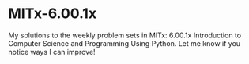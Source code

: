# MITx-6.00.1x
My solutions to the weekly problem sets in MITx: 6.00.1x Introduction to Computer Science and Programming Using Python.
Let me know if you notice ways I can improve!
